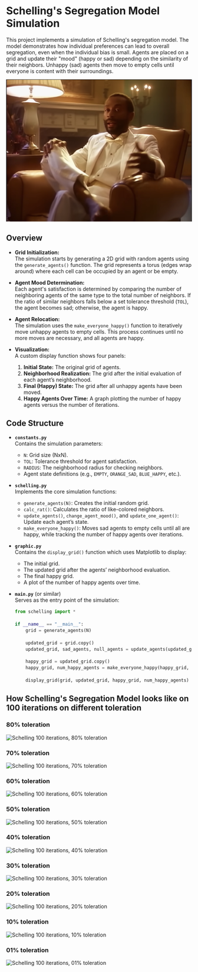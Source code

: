 # Schelling's Segregation Model Simulation
This project implements a simulation of Schelling's segregation model. The model demonstrates how individual preferences can lead to overall segregation, even when the individual bias is small. Agents are placed on a grid and update their "mood" (happy or sad) depending on the similarity of their neighbors. Unhappy (sad) agents then move to empty cells until everyone is content with their surroundings.

![Don't worry be happy](../../imgs_for_readme/schelling/dwbh.png)

## Overview

- **Grid Initialization:**  
  The simulation starts by generating a 2D grid with random agents using the `generate_agents()` function. The grid represents a torus (edges wrap around) where each cell can be occupied by an agent or be empty.

- **Agent Mood Determination:**  
  Each agent's satisfaction is determined by comparing the number of neighboring agents of the same type to the total number of neighbors. If the ratio of similar neighbors falls below a set tolerance threshold (`TOL`), the agent becomes sad; otherwise, the agent is happy.

- **Agent Relocation:**  
  The simulation uses the `make_everyone_happy()` function to iteratively move unhappy agents to empty cells. This process continues until no more moves are necessary, and all agents are happy.

- **Visualization:**  
  A custom display function shows four panels:
  1. **Initial State:** The original grid of agents.
  2. **Neighborhood Realization:** The grid after the initial evaluation of each agent’s neighborhood.
  3. **Final (Happy) State:** The grid after all unhappy agents have been moved.
  4. **Happy Agents Over Time:** A graph plotting the number of happy agents versus the number of iterations.

## Code Structure

- **`constants.py`**  
  Contains the simulation parameters:
  - `N`: Grid size (NxN).
  - `TOL`: Tolerance threshold for agent satisfaction.
  - `RADIUS`: The neighborhood radius for checking neighbors.
  - Agent state definitions (e.g., `EMPTY`, `ORANGE_SAD`, `BLUE_HAPPY`, etc.).

- **`schelling.py`**  
  Implements the core simulation functions:
  - `generate_agents(N)`: Creates the initial random grid.
  - `calc_rat()`: Calculates the ratio of like-colored neighbors.
  - `update_agents()`, `change_agent_mood()`, and `update_one_agent()`: Update each agent’s state.
  - `make_everyone_happy()`: Moves sad agents to empty cells until all are happy, while tracking the number of happy agents over iterations.

- **`graphic.py`**  
  Contains the `display_grid()` function which uses Matplotlib to display:
  - The initial grid.
  - The updated grid after the agents’ neighborhood evaluation.
  - The final happy grid.
  - A plot of the number of happy agents over time.

- **`main.py`** (or similar)  
  Serves as the entry point of the simulation:
  ```python
  from schelling import *

  if __name__ == "__main__":
      grid = generate_agents(N)
      
      updated_grid = grid.copy()
      updated_grid, sad_agents, null_agents = update_agents(updated_grid)
   
      happy_grid = updated_grid.copy()
      happy_grid, num_happy_agents = make_everyone_happy(happy_grid, sad_agents, null_agents)
   
      display_grid(grid, updated_grid, happy_grid, num_happy_agents)

## How Schelling's Segregation Model looks like on 100 iterations on different toleration
### 80% toleration
![Schelling 100 iterations, 80% toleration](../../imgs_for_readme/schelling/Schelling_100_80.png)

### 70% toleration
![Schelling 100 iterations, 70% toleration](../../imgs_for_readme/schelling/Schelling_100_70.png)

### 60% toleration
![Schelling 100 iterations, 60% toleration](../../imgs_for_readme/schelling/Schelling_100_60.png)

### 50% toleration
![Schelling 100 iterations, 50% toleration](../../imgs_for_readme/schelling/Schelling_100_50.png)

### 40% toleration
![Schelling 100 iterations, 40% toleration](../../imgs_for_readme/schelling/Schelling_100_40.png)

### 30% toleration
![Schelling 100 iterations, 30% toleration](../../imgs_for_readme/schelling/Schelling_100_30.png)

### 20% toleration
![Schelling 100 iterations, 20% toleration](../../imgs_for_readme/schelling/Schelling_100_20.png)

### 10% toleration
![Schelling 100 iterations, 10% toleration](../../imgs_for_readme/schelling/Schelling_100_10.png)

### 01% toleration
![Schelling 100 iterations, 01% toleration](../../imgs_for_readme/schelling/Schelling_100_01.png)
